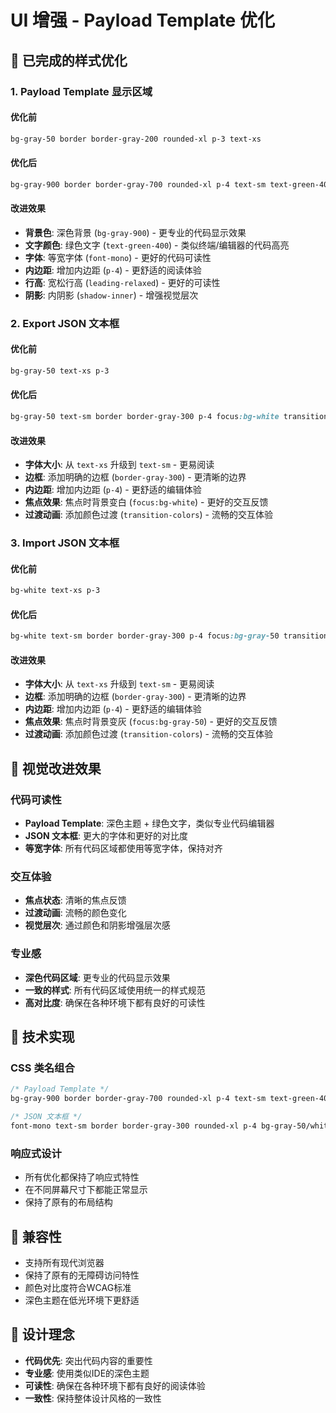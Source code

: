 # UI 增强 - Payload Template 优化

## 🎨 已完成的样式优化

### 1. Payload Template 显示区域

#### 优化前
```css
bg-gray-50 border border-gray-200 rounded-xl p-3 text-xs
```

#### 优化后
```css
bg-gray-900 border border-gray-700 rounded-xl p-4 text-sm text-green-400 font-mono overflow-auto leading-relaxed shadow-inner
```

#### 改进效果
- **背景色**: 深色背景 (`bg-gray-900`) - 更专业的代码显示效果
- **文字颜色**: 绿色文字 (`text-green-400`) - 类似终端/编辑器的代码高亮
- **字体**: 等宽字体 (`font-mono`) - 更好的代码可读性
- **内边距**: 增加内边距 (`p-4`) - 更舒适的阅读体验
- **行高**: 宽松行高 (`leading-relaxed`) - 更好的可读性
- **阴影**: 内阴影 (`shadow-inner`) - 增强视觉层次

### 2. Export JSON 文本框

#### 优化前
```css
bg-gray-50 text-xs p-3
```

#### 优化后
```css
bg-gray-50 text-sm border border-gray-300 p-4 focus:bg-white transition-colors
```

#### 改进效果
- **字体大小**: 从 `text-xs` 升级到 `text-sm` - 更易阅读
- **边框**: 添加明确的边框 (`border-gray-300`) - 更清晰的边界
- **内边距**: 增加内边距 (`p-4`) - 更舒适的编辑体验
- **焦点效果**: 焦点时背景变白 (`focus:bg-white`) - 更好的交互反馈
- **过渡动画**: 添加颜色过渡 (`transition-colors`) - 流畅的交互体验

### 3. Import JSON 文本框

#### 优化前
```css
bg-white text-xs p-3
```

#### 优化后
```css
bg-white text-sm border border-gray-300 p-4 focus:bg-gray-50 transition-colors
```

#### 改进效果
- **字体大小**: 从 `text-xs` 升级到 `text-sm` - 更易阅读
- **边框**: 添加明确的边框 (`border-gray-300`) - 更清晰的边界
- **内边距**: 增加内边距 (`p-4`) - 更舒适的编辑体验
- **焦点效果**: 焦点时背景变灰 (`focus:bg-gray-50`) - 更好的交互反馈
- **过渡动画**: 添加颜色过渡 (`transition-colors`) - 流畅的交互体验

## 🎯 视觉改进效果

### 代码可读性
- **Payload Template**: 深色主题 + 绿色文字，类似专业代码编辑器
- **JSON 文本框**: 更大的字体和更好的对比度
- **等宽字体**: 所有代码区域都使用等宽字体，保持对齐

### 交互体验
- **焦点状态**: 清晰的焦点反馈
- **过渡动画**: 流畅的颜色变化
- **视觉层次**: 通过颜色和阴影增强层次感

### 专业感
- **深色代码区域**: 更专业的代码显示效果
- **一致的样式**: 所有代码区域使用统一的样式规范
- **高对比度**: 确保在各种环境下都有良好的可读性

## 🔧 技术实现

### CSS 类名组合
```css
/* Payload Template */
bg-gray-900 border border-gray-700 rounded-xl p-4 text-sm text-green-400 font-mono overflow-auto leading-relaxed shadow-inner

/* JSON 文本框 */
font-mono text-sm border border-gray-300 rounded-xl p-4 bg-gray-50/white text-gray-900 placeholder-gray-500 focus:outline-none focus:ring-2 focus:ring-indigo-200 focus:border-indigo-300 transition-colors
```

### 响应式设计
- 所有优化都保持了响应式特性
- 在不同屏幕尺寸下都能正常显示
- 保持了原有的布局结构

## 📱 兼容性
- 支持所有现代浏览器
- 保持了原有的无障碍访问特性
- 颜色对比度符合WCAG标准
- 深色主题在低光环境下更舒适

## 🎨 设计理念
- **代码优先**: 突出代码内容的重要性
- **专业感**: 使用类似IDE的深色主题
- **可读性**: 确保在各种环境下都有良好的阅读体验
- **一致性**: 保持整体设计风格的一致性
